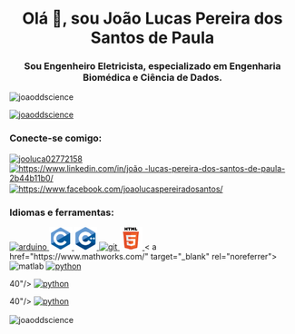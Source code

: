 <h1 align="center">Olá 👋, sou João Lucas Pereira dos Santos de Paula</h1>
<h3 align="center">Sou Engenheiro Eletricista, especializado em Engenharia Biomédica e Ciência de Dados.</h3 >

<p align="left"> <img src="https://komarev.com/ghpvc/?username=joaoddscience&label=Profile%20views&color=0e75b6&style=flat" alt="joaoddscience" /> </p>

<p align="left"> <a href="https://github.com/ryo-ma/github-profile-trophy"><img src="https://github-profile-trophy.vercel.app/? username=joaoddscience" alt="joaoddscience" /></a> </p>

<h3 align="left">Conecte-se comigo:</h3>
<p align="left">
<a href="https://twitter.com/jooluca02772158" target="blank"><img align="center" src="https://raw.githubusercontent.com/rahuldkjain/github-profile-readme-generator /master/src/images/icons/Social/twitter.svg" alt="jooluca02772158" height="30" width="40" /></a>
<a href="https://linkedin.com/in /https://www.linkedin.com/in/joão-lucas-pereira-dos-santos-de-paula-2b44b11b0/" target="blank"><img align="center" src="https:// raw.githubusercontent.com/rahuldkjain/github-profile-readme-generator/master/src/images/icons/Social/linked-in-alt.svg" alt="https://www.linkedin.com/in/joão -lucas-pereira-dos-santos-de-paula-2b44b11b0/" height="30" width="40" /></a>
<a href="https://fb.com/https://www.facebook.com/joaolucaspereiradosantos/" target="blank"><img align="center" src="https://raw.githubusercontent. com/rahuldkjain/github-profile-readme-generator/master/src/images/icons/Social/facebook.svg" alt="https://www.facebook.com/joaolucaspereiradosantos/" height="30" width=" 40" /></a>
</p>

<h3 align="left">Idiomas e ferramentas:</h3>
<p align="left"> <a href="https://www.arduino.cc/" target="_blank" rel="noreferrer"> <img src="https://cdn.worldvectorlogo.com/ logos/arduino-1.svg" alt="arduino" width="40" height="40"/> </a> <a href="https://www.cprogramming.com/" target="_blank" rel="noreferrer"> <img src="https://raw.githubusercontent.com/devicons/devicon/master/icons/c/c-original.svg" alt="c" width="40" height=" 40"/> </a> <a href="https://www.w3schools.com/cpp/" target="_blank" rel="noreferrer"> <img src="https://raw.githubusercontent.com/devicons/devicon/master/icons/cplusplus/cplusplus-original.svg" alt="cplusplus" width="40" height="40"/> </a> <a href="https://git- scm.com/" target="_blank" rel="noreferrer"> <img src="https://www.vectorlogo.zone/logos/git-scm/git-scm-icon.svg" alt="git" largura="40" altura="40"/> </a> <a href="https://www.w3.org/html/" target="_blank" rel="noreferrer"> <img src=" https://raw.githubusercontent.com/devicons/devicon/master/icons/html5/html5-original-wordmark.svg" alt="html5" width="40" height="40"/> </a> < a href="https://www.mathworks.com/" target="_blank" rel="noreferrer"> <img src="https://upload.wikimedia.org/wikipedia/commons/2/21/Matlab_Logo.png" alt="matlab" width= "40" height="40"/> </a> <a href="https://www.python.org" target="_blank" rel="noreferrer"> <img src="https://raw .githubusercontent.com/devicons/devicon/master/icons/python/python-original.svg" alt="python" width="40" height="40"/> </a> </p>40"/> </a> <a href="https://www.python.org" target="_blank" rel="noreferrer"> <img src="https://raw.githubusercontent.com/devicons /devicon/master/icons/python/python-original.svg" alt="python" width="40" height="40"/> </a> </p>40"/> </a> <a href="https://www.python.org" target="_blank" rel="noreferrer"> <img src="https://raw.githubusercontent.com/devicons /devicon/master/icons/python/python-original.svg" alt="python" width="40" height="40"/> </a> </p>

<p> <img align="center" src="https://github-readme-stats.vercel.app/api?username=joaoddscience&show_icons=true&locale=en" alt="joaoddscience" /></p>
